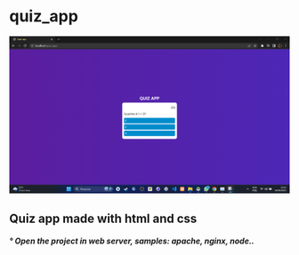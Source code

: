 # quiz_app

<div> <img src="https://raw.githubusercontent.com/gheysiell/images/master/quiz_app.png" /> </div>
<div> <h2> Quiz app made with html and css </h2> </div>
<div> <h5> ° Open the project in web server, samples: apache, nginx, node..</h5> </div>
